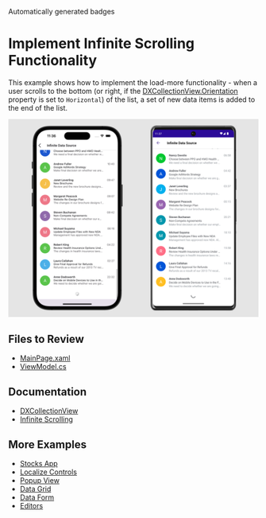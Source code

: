 <!-- default badges list -->
Automatically generated badges
<!-- default badges end -->

# Implement Infinite Scrolling Functionality

This example shows how to implement the load-more functionality - when a user scrolls to the bottom (or right, if the [DXCollectionView.Orientation](https://docs.devexpress.com/MAUI/DevExpress.Maui.CollectionView.DXCollectionView.Orientation) property is set to `Horizontal`) of the list, a set of new data items is added to the end of the list.

![DevExpress Collection View for .NET MAUI - Show more - Infinite scrolling](/Images/load-more.png)

## Files to Review

- [MainPage.xaml](/CS/CollectionViewLoadMore/MainPage.xaml)
- [ViewModel.cs](/CS/CollectionViewLoadMore/ViewModel.cs)

## Documentation

- [DXCollectionView](https://docs.devexpress.com/MAUI/DevExpress.Maui.CollectionView.DXCollectionView)
- [Infinite Scrolling](https://docs.devexpress.com/MAUI/403331/collection-view/infinite-scrolling)

## More Examples

- [Stocks App](https://github.com/DevExpress-Examples/maui-stocks-mini)
- [Localize Controls](https://github.com/DevExpress-Examples/maui-localization)
- [Popup View](https://github.com/DevExpress-Examples/maui-popup-get-started)
- [Data Grid](https://github.com/DevExpress-Examples/maui-data-grid)
- [Data Form](https://github.com/DevExpress-Examples/maui-data-form-get-started)
- [Editors](https://github.com/DevExpress-Examples/maui-editors-get-started)
